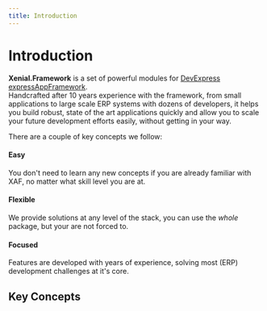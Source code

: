 ```yaml
---
title: Introduction
---
```


# Introduction

**Xenial.Framework** is a set of powerful modules for [DevExpress expressAppFramework](https://www.devexpress.com/XAF).  
Handcrafted after 10 years experience with the framework, from small applications to large scale ERP systems with dozens of developers, it helps you build robust, state of the art applications quickly and allow you to scale your future development efforts easily, without getting in your way.

There are a couple of key concepts we follow:

#### Easy

You don't need to learn any new concepts if you are already familiar with XAF, no matter what skill level you are at.

#### Flexible

We provide solutions at any level of the stack, you can use the *whole* package, but your are not forced to.

#### Focused

Features are developed with years of experience, solving most (ERP) development challenges at it's core.

## Key Concepts
